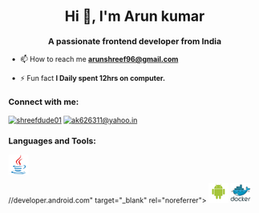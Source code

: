 <h1 align="center">Hi 👋, I'm Arun kumar</h1>
<h3 align="center">A passionate frontend developer from India</h3>

- 📫 How to reach me **arunshreef96@gmail.com**

- ⚡ Fun fact **I Daily spent 12hrs on computer.**

<h3 align="left">Connect with me:</h3>
<p align="left">
<a href="https://twitter.com/shreefdude01" target="blank"><img align="center" src="https://raw.githubusercontent.com/rahuldkjain/github-profile-readme-generator/master/src/images/icons/Social/twitter.svg" alt="shreefdude01" height="30" width="40" /></a>
<a href="https://fb.com/ak626311@yahoo.in" target="blank"><img align="center" src="https://raw.githubusercontent.com/rahuldkjain/github-profile-readme-generator/master/src/images/icons/Social/facebook.svg" alt="ak626311@yahoo.in" height="30" width="40" /></a>
</p>

<h3 align="left">Languages and Tools:</h3>
<p align="left"> <a href="https:www.java.com" target="_blank" rel="noreferrer"> <img src="https://raw.githubusercontent.com/devicons/devicon/master/icons/java/java-original.svg" alt="java" width="40" height="40"/> </a> </p>//developer.android.com" target="_blank" rel="noreferrer"> <img src="https://raw.githubusercontent.com/devicons/devicon/master/icons/android/android-original-wordmark.svg" alt="android" width="40" height="40"/> </a> <a href="https://www.docker.com/" target="_blank" rel="noreferrer"> <img src="https://raw.githubusercontent.com/devicons/devicon/master/icons/docker/docker-original-wordmark.svg" alt="docker" width="40" height="40"/> </a> <a href="https:cons/java/java-original.svg" alt="java" width="40" height="40"/> </a> </p>

